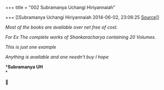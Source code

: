 +++
title = "002 Subramanya Uchangi Hiriyannaiah"

+++
[[Subramanya Uchangi Hiriyannaiah	2014-06-02, 23:06:25 [Source](https://groups.google.com/g/samskrita/c/14BmhjmE4Os)]]



*Most of the books are available over net free of cost.*

*For Ex The complete works of Shankaracharya containing 20 Volumes.*

*This is just one example*

*Anything is available and one needn't buy I hope*

***Subramanya UH**  
*

  



